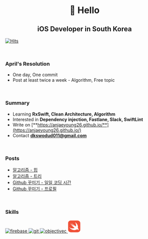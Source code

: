 <h1 align="center">👋 Hello</h1>
<h2 align="center">iOS Developer in South Korea</h2>

[![Hits](https://hits.seeyoufarm.com/api/count/incr/badge.svg?url=https%3A%2F%2Fgithub.com%2Fanjaeyoung26%2Fanjaeyoung26.git&count_bg=%23676A65&title_bg=%23676A65&icon=&icon_color=%23E7E7E7&title=Welcome&edge_flat=false)](https://hits.seeyoufarm.com)

<br>

### April's Resolution

- One day, One commit
- Post at least twice a week - Algorithm, Free topic

<br>

### Summary

- Learning **RxSwift, Clean Architecture, Algorithm**
- Interested in **Dependency injection, Fastlane, Slack, SwiftLint**
- Write on [**https://anjaeyoung26.github.io/**](https://anjaeyoung26.github.io/)
- Contact **dkswodud011@gmail.com**

<br>

### Posts

<!-- BLOG-POST-LIST:START -->
- [알고리즘 - 힙](https://anjaeyoung26.github.io/algorithm/Heap/)
- [알고리즘 - 트리](https://anjaeyoung26.github.io/algorithm/Tree/)
- [Github 꾸미기 - 일일 코딩 시간](https://anjaeyoung26.github.io/github/Github-Daily-Commit/)
- [Github 꾸미기 - 프로필](https://anjaeyoung26.github.io/github/Github-Profile/)
<!-- BLOG-POST-LIST:END -->

<br>

<h3 align="left">Skills</h3>
<p align="left"> <a href="https://firebase.google.com/" target="_blank"> <img src="https://www.vectorlogo.zone/logos/firebase/firebase-icon.svg" alt="firebase" width="40" height="40"/> </a> <a href="https://git-scm.com/" target="_blank"> <img src="https://www.vectorlogo.zone/logos/git-scm/git-scm-icon.svg" alt="git" width="40" height="40"/> </a> <a href="https://developer.apple.com/library/archive/documentation/Cocoa/Conceptual/ProgrammingWithObjectiveC/Introduction/Introduction.html" target="_blank"> <img src="https://www.vectorlogo.zone/logos/apple_objectivec/apple_objectivec-icon.svg" alt="objectivec" width="40" height="40"/> </a> <a href="https://developer.apple.com/swift/" target="_blank"> <img src="https://raw.githubusercontent.com/devicons/devicon/master/icons/swift/swift-original.svg" alt="swift" width="40" height="40"/> </a> </p>

<!--
<p>&nbsp;<img align="center" src="https://github-readme-stats.vercel.app/api?username=anjaeyoung26&show_icons=true&locale=en" alt="anjaeyoung26" /></p>
-->

